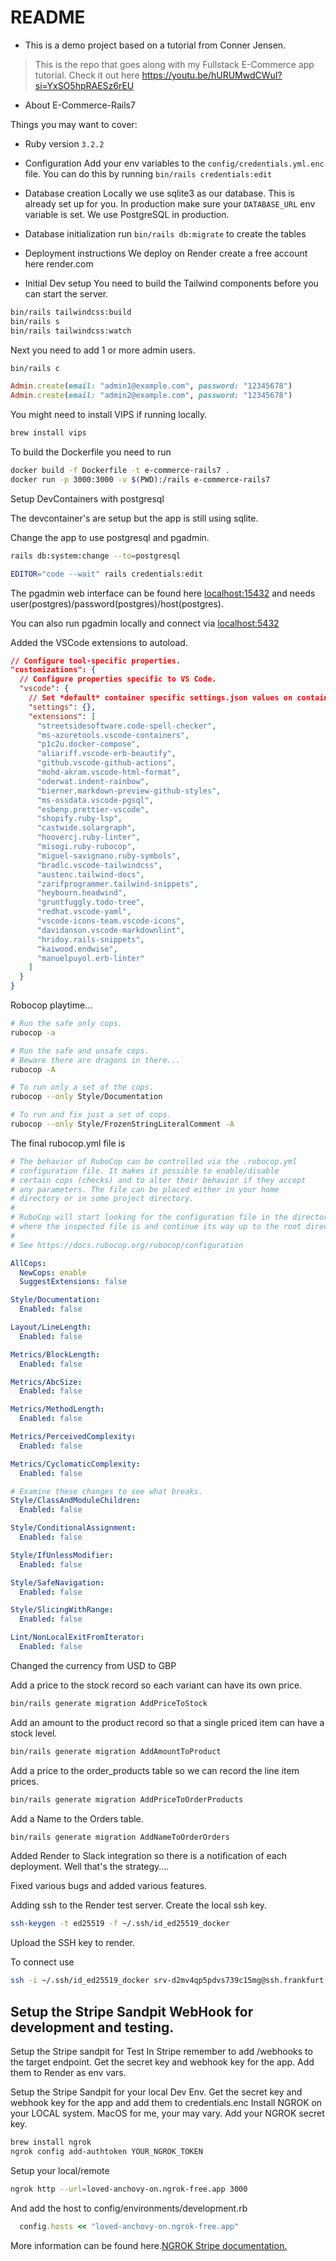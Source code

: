 # README

* This is a demo project based on a tutorial from Conner Jensen.

> This is the repo that goes along with my Fullstack E-Commerce app tutorial.
> Check it out here <https://youtu.be/hURUMwdCWuI?si=YxSO5hpRAESz6rEU>

* About E-Commerce-Rails7

Things you may want to cover:

* Ruby version
`3.2.2`

* Configuration
Add your env variables to the `config/credentials.yml.enc` file. You can do this by running `bin/rails credentials:edit`

* Database creation
Locally we use sqlite3 as our database. This is already set up for you. In production make sure your `DATABASE_URL` env variable is set. We use PostgreSQL in production.

* Database initialization
run `bin/rails db:migrate` to create the tables

* Deployment instructions
We deploy on Render create a free account here render.com

* Initial Dev setup
You need to build the Tailwind components before you can start the server.

```bash
bin/rails tailwindcss:build
bin/rails s
bin/rails tailwindcss:watch
```

Next you need to add 1 or more admin users.

```bash
bin/rails c
```

```ruby
Admin.create(email: "admin1@example.com", password: "12345678")
Admin.create(email: "admin2@example.com", password: "12345678")
```

You might need to install VIPS if running locally.

```bash
brew install vips
```

To build the Dockerfile you need to run

```bash
docker build -f Dockerfile -t e-commerce-rails7 .
docker run -p 3000:3000 -v $(PWD):/rails e-commerce-rails7
```

Setup DevContainers with postgresql

The devcontainer's are setup but the app is still using sqlite.

Change the app to use postgresql and pgadmin.

```bash
rails db:system:change --to=postgresql

EDITOR="code --wait" rails credentials:edit
```

The pgadmin web interface can be found here <localhost:15432> and needs user(postgres)/password(postgres)/host(postgres).

You can also run pgadmin locally and connect via <localhost:5432>

Added the VSCode extensions to autoload.

```json
// Configure tool-specific properties.
"customizations": {
  // Configure properties specific to VS Code.
  "vscode": {
    // Set *default* container specific settings.json values on container create.
    "settings": {},
    "extensions": [
      "streetsidesoftware.code-spell-checker",
      "ms-azuretools.vscode-containers",
      "p1c2u.docker-compose",
      "aliariff.vscode-erb-beautify",
      "github.vscode-github-actions",
      "mohd-akram.vscode-html-format",
      "oderwat.indent-rainbow",
      "bierner.markdown-preview-github-styles",
      "ms-ossdata.vscode-pgsql",
      "esbenp.prettier-vscode",
      "shopify.ruby-lsp",
      "castwide.solargraph",
      "hoovercj.ruby-linter",
      "misogi.ruby-rubocop",
      "miguel-savignano.ruby-symbols",
      "bradlc.vscode-tailwindcss",
      "austenc.tailwind-docs",
      "zarifprogrammer.tailwind-snippets",
      "heybourn.headwind",
      "gruntfuggly.todo-tree",
      "redhat.vscode-yaml",
      "vscode-icons-team.vscode-icons",
      "davidanson.vscode-markdownlint",
      "hridoy.rails-snippets",
      "kaiwood.endwise",
      "manuelpuyol.erb-linter"
    ]
  }
}
```

Robocop playtime...

```bash
# Run the safe only cops.
rubocop -a

# Run the safe and unsafe cops.
# Beware there are dragons in there...
rubocop -A

# To run only a set of the cops.
rubocop --only Style/Documentation

# To run and fix just a set of cops.
rubocop --only Style/FrozenStringLiteralComment -A
```

The final rubocop.yml file is

```yml
# The behavior of RuboCop can be controlled via the .rubocop.yml
# configuration file. It makes it possible to enable/disable
# certain cops (checks) and to alter their behavior if they accept
# any parameters. The file can be placed either in your home
# directory or in some project directory.
#
# RuboCop will start looking for the configuration file in the directory
# where the inspected file is and continue its way up to the root directory.
#
# See https://docs.rubocop.org/rubocop/configuration

AllCops:
  NewCops: enable
  SuggestExtensions: false

Style/Documentation:
  Enabled: false

Layout/LineLength:
  Enabled: false

Metrics/BlockLength:
  Enabled: false

Metrics/AbcSize:
  Enabled: false

Metrics/MethodLength:
  Enabled: false

Metrics/PerceivedComplexity:
  Enabled: false

Metrics/CyclomaticComplexity:
  Enabled: false

# Examine these changes to see what breaks.
Style/ClassAndModuleChildren:
  Enabled: false

Style/ConditionalAssignment:
  Enabled: false

Style/IfUnlessModifier:
  Enabled: false

Style/SafeNavigation:
  Enabled: false

Style/SlicingWithRange:
  Enabled: false

Lint/NonLocalExitFromIterator:
  Enabled: false
```

Changed the currency from USD to GBP

Add a price to the stock record so each variant can have its own price.

```bash
bin/rails generate migration AddPriceToStock
```

Add an amount to the product record so that a single priced item can have a stock level.

```bash
bin/rails generate migration AddAmountToProduct
```

Add a price to the order_products table so we can record the line item prices.

```bash
bin/rails generate migration AddPriceToOrderProducts
```

Add a Name to the Orders table.
```bash
bin/rails generate migration AddNameToOrderOrders
```

Added Render to Slack integration so there is a notification of each deployment.
Well that's the strategy....

Fixed various bugs and added various features.

Adding ssh to the Render test server.
Create the local ssh key.

```bash
ssh-keygen -t ed25519 -f ~/.ssh/id_ed25519_docker
```

Upload the SSH key to render.

To connect use

```bash
ssh -i ~/.ssh/id_ed25519_docker srv-d2mv4qp5pdvs739c15mg@ssh.frankfurt.render.com
```

## Setup the Stripe Sandpit WebHook for development and testing.

Setup the Stripe sandpit for Test
In Stripe remember to add /webhooks to the target endpoint.
Get the secret key and webhook key for the app.
Add them to Render as env vars.

Setup the Stripe Sandpit for your local Dev Env.
Get the secret key and webhook key for the app and add them to credentials.enc
Install NGROK on your LOCAL system. MacOS for me, your may vary.
Add your NGROK secret key.

```bash
brew install ngrok
ngrok config add-authtoken YOUR_NGROK_TOKEN
```

Setup your local/remote

```bash
ngrok http --url=loved-anchovy-on.ngrok-free.app 3000
```

And add the host to config/environments/development.rb

```ruby
  config.hosts << "loved-anchovy-on.ngrok-free.app"
```

More information can be found here.[NGROK Stripe documentation.](https://ngrok.com/docs/integrations/stripe/webhooks/)
